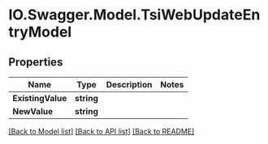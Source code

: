 # IO.Swagger.Model.TsiWebUpdateEntryModel
## Properties

Name | Type | Description | Notes
------------ | ------------- | ------------- | -------------
**ExistingValue** | **string** |  | 
**NewValue** | **string** |  | 

[[Back to Model list]](../README.md#documentation-for-models) [[Back to API list]](../README.md#documentation-for-api-endpoints) [[Back to README]](../README.md)

